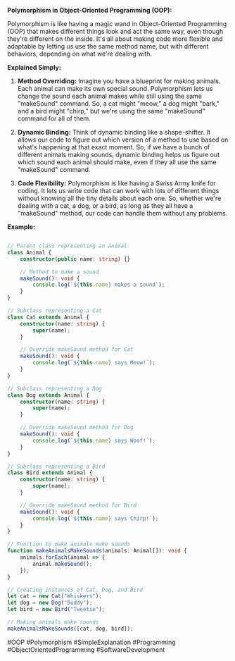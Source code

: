 **Polymorphism in Object-Oriented Programming (OOP):**

Polymorphism is like having a magic wand in Object-Oriented Programming (OOP) that makes different things look and act the same way, even though they're different on the inside. It's all about making code more flexible and adaptable by letting us use the same method name, but with different behaviors, depending on what we're dealing with.

**Explained Simply:**

1. **Method Overriding:** Imagine you have a blueprint for making animals. Each animal can make its own special sound. Polymorphism lets us change the sound each animal makes while still using the same "makeSound" command. So, a cat might "meow," a dog might "bark," and a bird might "chirp," but we're using the same "makeSound" command for all of them.

2. **Dynamic Binding:** Think of dynamic binding like a shape-shifter. It allows our code to figure out which version of a method to use based on what's happening at that exact moment. So, if we have a bunch of different animals making sounds, dynamic binding helps us figure out which sound each animal should make, even if they all use the same "makeSound" command.

3. **Code Flexibility:** Polymorphism is like having a Swiss Army knife for coding. It lets us write code that can work with lots of different things without knowing all the tiny details about each one. So, whether we're dealing with a cat, a dog, or a bird, as long as they all have a "makeSound" method, our code can handle them without any problems.

**Example:**
```typescript

// Parent class representing an animal
class Animal {
    constructor(public name: string) {}

    // Method to make a sound
    makeSound(): void {
        console.log(`${this.name} makes a sound`);
    }
}

// Subclass representing a Cat
class Cat extends Animal {
    constructor(name: string) {
        super(name);
    }

    // Override makeSound method for Cat
    makeSound(): void {
        console.log(`${this.name} says Meow!`);
    }
}

// Subclass representing a Dog
class Dog extends Animal {
    constructor(name: string) {
        super(name);
    }

    // Override makeSound method for Dog
    makeSound(): void {
        console.log(`${this.name} says Woof!`);
    }
}

// Subclass representing a Bird
class Bird extends Animal {
    constructor(name: string) {
        super(name);
    }

    // Override makeSound method for Bird
    makeSound(): void {
        console.log(`${this.name} says Chirp!`);
    }
}

// Function to make animals make sounds
function makeAnimalsMakeSounds(animals: Animal[]): void {
    animals.forEach(animal => {
        animal.makeSound();
    });
}

// Creating instances of Cat, Dog, and Bird
let cat = new Cat("Whiskers");
let dog = new Dog("Buddy");
let bird = new Bird("Tweetie");

// Making animals make sounds
makeAnimalsMakeSounds([cat, dog, bird]);
```

#OOP #Polymorphism #SimpleExplanation #Programming #ObjectOrientedProgramming #SoftwareDevelopment
